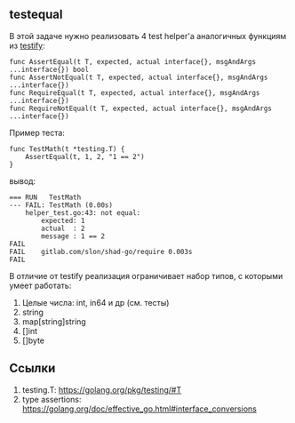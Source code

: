 ## testequal

В этой задаче нужно реализовать 4 test helper'а аналогичных функциям из [testify](https://github.com/stretchr/testify):

```
func AssertEqual(t T, expected, actual interface{}, msgAndArgs ...interface{}) bool
func AssertNotEqual(t T, expected, actual interface{}, msgAndArgs ...interface{})
func RequireEqual(t T, expected, actual interface{}, msgAndArgs ...interface{})
func RequireNotEqual(t T, expected, actual interface{}, msgAndArgs ...interface{})
```

Пример теста:
```
func TestMath(t *testing.T) {
	AssertEqual(t, 1, 2, "1 == 2")
}
```
вывод:
```
=== RUN   TestMath
--- FAIL: TestMath (0.00s)
    helper_test.go:43: not equal:
        expected: 1
        actual  : 2
        message : 1 == 2
FAIL
FAIL    gitlab.com/slon/shad-go/require 0.003s
FAIL
```

В отличие от testify реализация ограничивает набор типов, с которыми умеет работать:
1. Целые числа: int, in64 и др (см. тесты)
2. string
3. map[string]string
4. []int
5. []byte

## Ссылки

1. testing.T: https://golang.org/pkg/testing/#T
2. type assertions: https://golang.org/doc/effective_go.html#interface_conversions
